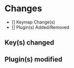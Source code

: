 # Changes
<!-- Overview of what changed. -->

- [] Keymap Change(s)
- [] Plugin(s) Added/Removed

## Key(s) changed
<!-- Which keys changed? EG: `X` key(s) changed to `Y` key(s) for <action> -->

## Plugin(s) modified
<!-- Did we remove or add any plugins? What about settings? -->
